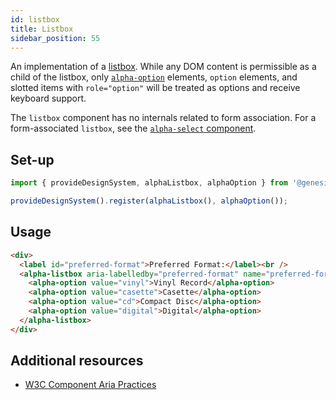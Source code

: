 ```yaml
---
id: listbox
title: Listbox
sidebar_position: 55
---
```


An implementation of a [listbox](https://w3c.github.io/aria-practices/#Listbox). While any DOM content is permissible as a child of the listbox, only [`alpha-option`](/web-ui-reference/components/form/option/) elements, `option` elements, and slotted items with `role="option"` will be treated as options and receive keyboard support.

The `listbox` component has no internals related to form association. For a form-associated `listbox`, see the [`alpha-select` component](/web-ui-reference/components/form/select/).

## Set-up

```ts
import { provideDesignSystem, alphaListbox, alphaOption } from '@genesislcap/alpha-design-system';

provideDesignSystem().register(alphaListbox(), alphaOption());
```

## Usage

```html live
<div>
  <label id="preferred-format">Preferred Format:</label><br />
  <alpha-listbox aria-labelledby="preferred-format" name="preferred-format">
    <alpha-option value="vinyl">Vinyl Record</alpha-option>
    <alpha-option value="casette">Casette</alpha-option>
    <alpha-option value="cd">Compact Disc</alpha-option>
    <alpha-option value="digital">Digital</alpha-option>
  </alpha-listbox>
</div>
```

## Additional resources

- [W3C Component Aria Practices](https://w3c.github.io/aria-practices/#Listbox)